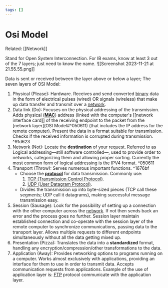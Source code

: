 ```yaml
---
tags: []
---
```

# Osi Model
Related: [[Network]]

Stand for Open System Interconnection.
For IB exams, know at least 3 out of the 7 layers; just need to know the name. ![[Screenshot 2023-11-21 at 21.55.55.png]]

Data is sent or received between the layer above or below a layer; The seven layers of OSI Model:
1. Physical (Please):
	Hardware.
	Receives and send converted [binary](Binary.md) data in the form of electrical pulses (wired) OR signals (wireless) that make up data transfer and transmit over a [network](Network).
2. Data link (Do):
	Focuses on the physical addressing of the transmission. 
	Adds physical (**[MAC](Media%20Access%20Control.md)**) address (linked with the computer's [[network interface card]] of the receiving endpoint to the packet from the [network layer](OSI Model#^050611) (that includes the IP address for the remote computer).
	Present the data in a format suitable for transmission.
	Checks if the received information is corrupted during transmission. ^91d623
3. Network (Not):
	Locate the **destination** of your request. 
	Referred to as Logical addressing—still software controlled—, used to provide order to networks, categorizing them and allowing proper sorting.
	Currently the most common form of logical addressing is the IPV4 format. ^050611
4. Transport (Throw):
	Serves numerous important functions.  ^1676bf
	- Choose the **[protocol](Obsidian/SMAPDA/Subject/ComSci/Internet%20Protocol.md)** for data transmission. 
	   Commonly use:
	   1. [TCP (Transmission Control Protocol)](Transmission%20Control%20Protocol.md).
	   2. [UDP (User Datagram Protocol)](User%20Datagram%20Protocol.md).
	- Divides the transmission up into byte-sized pieces (TCP call these segments; UDP call it datagrams), making successful message transmission easy.
5. Session (Sausage):
    Look for the possibility of setting up a connection with the other computer across the [network](Network). 
    If not then sends back an error and the process goes no further. 
    Session layer maintain established connection and co-operate with the session layer of the remote computer to synchronize communications, passing data to the transport layer.
    Allows multiple requests to different endpoints simultaneously without all the data getting mixed up.
6. Presentation (Pizza):
    Translates the data into a **standardized** format, handling any encryption/compression/other transformations to the data.
7. Application (Away):
	Provides networking options to programs running on a computer. 
	Works almost exclusively with applications, providing an interface for them to use in order to transmit data. 
	Accepts communication requests from applications.
	Example of the use of application layer is: 
		[FTP](File%20Transfer%20Protocol.md) protocol communicate with the application layer.